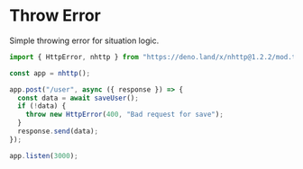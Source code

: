 # Throw Error

Simple throwing error for situation logic.

```js
import { HttpError, nhttp } from "https://deno.land/x/nhttp@1.2.2/mod.ts";

const app = nhttp();

app.post("/user", async ({ response }) => {
  const data = await saveUser();
  if (!data) {
    throw new HttpError(400, "Bad request for save");
  }
  response.send(data);
});

app.listen(3000);
```

